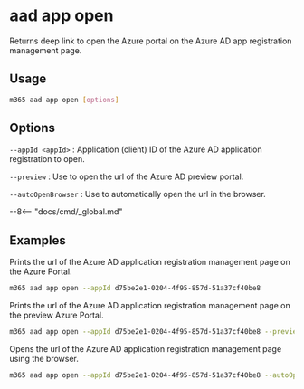 # aad app open

Returns deep link to open the Azure portal on the Azure AD app registration management page.

## Usage

```sh
m365 aad app open [options]
```

## Options

`--appId <appId>`
: Application (client) ID of the Azure AD application registration to open.

`--preview`
: Use to open the url of the Azure AD preview portal.

`--autoOpenBrowser`
: Use to automatically open the url in the browser.

--8<-- "docs/cmd/_global.md"

## Examples

Prints the url of the Azure AD application registration management page on the Azure Portal.

```sh
m365 aad app open --appId d75be2e1-0204-4f95-857d-51a37cf40be8
```

Prints the url of the Azure AD application registration management page on the preview Azure Portal.

```sh
m365 aad app open --appId d75be2e1-0204-4f95-857d-51a37cf40be8 --preview
```

Opens the url of the Azure AD application registration management page using the browser.

```sh
m365 aad app open --appId d75be2e1-0204-4f95-857d-51a37cf40be8 --autoOpenBrowser
```
